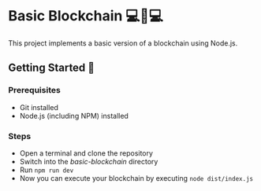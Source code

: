 # Basic Blockchain 💻🔗💻
This project implements a basic version of a blockchain using Node.js.

## Getting Started 🚀
### Prerequisites
- Git installed
- Node.js (including NPM) installed

### Steps
- Open a terminal and clone the repository
- Switch into the _basic-blockchain_ directory
- Run `npm run dev`
- Now you can execute your blockchain by executing `node dist/index.js`